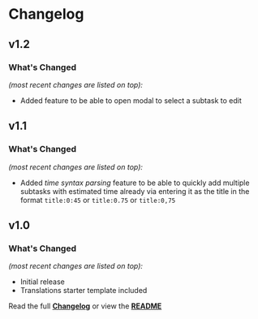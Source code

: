 # Changelog


## v1.2

### What's Changed

_(most recent changes are listed on top):_
- Added feature to be able to open modal to select a subtask to edit


## v1.1

### What's Changed

_(most recent changes are listed on top):_
- Added _time syntax parsing_ feature to be able to quickly add multiple subtasks with estimated time already via entering it as the title in the format `title:0:45` or `title:0.75` or `title:0,75`


## v1.0

### What's Changed

_(most recent changes are listed on top):_
- Initial release
- Translations starter template included


Read the full [**Changelog**](../master/changelog.md "See changes") or view the [**README**](../master/README.md "View README")
